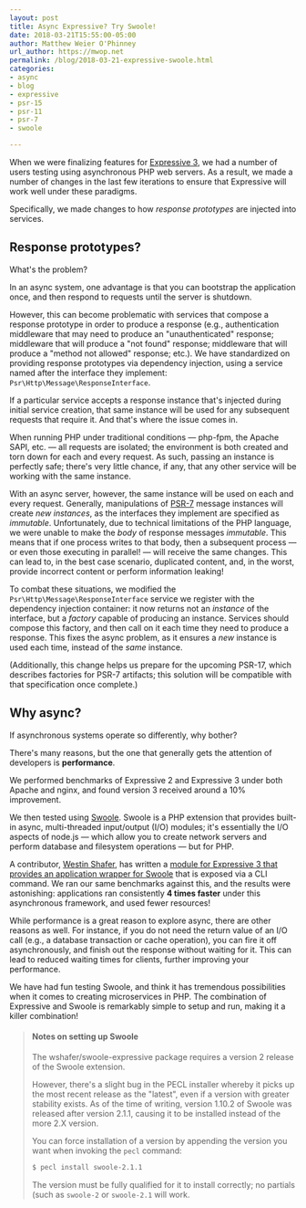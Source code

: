 ```yaml
---
layout: post
title: Async Expressive? Try Swoole!
date: 2018-03-21T15:55:00-05:00
author: Matthew Weier O'Phinney
url_author: https://mwop.net
permalink: /blog/2018-03-21-expressive-swoole.html
categories:
- async
- blog
- expressive
- psr-15
- psr-11
- psr-7
- swoole

---
```


When we were finalizing features for [Expressive 3](/blog/2018-03-16-expressive-3.html),
we had a number of users testing using asynchronous PHP web servers. As a
result, we made a number of changes in the last few iterations to ensure that
Expressive will work well under these paradigms.

Specifically, we made changes to how _response prototypes_ are injected into
services.

## Response prototypes?

What's the problem?

In an async system, one advantage is that you can bootstrap the application
once, and then respond to requests until the server is shutdown.

However, this can become problematic with services that compose a response
prototype in order to produce a response (e.g., authentication middleware that 
may need to produce an "unauthenticated" response; middleware that will produce
a "not found" response; middleware that will produce a "method not allowed"
response; etc.). We have standardized on providing response prototypes via
dependency injection, using a service named after the interface they implement:
`Psr\Http\Message\ResponseInterface`.

If a particular service accepts a response instance that's injected during
initial service creation, that same instance will be used for any subsequent
requests that require it. And that's where the issue comes in.

When running PHP under traditional conditions &mdash; php-fpm, the Apache SAPI,
etc. &mdash; all requests are isolated; the environment is both created and torn
down for each and every request. As such, passing an instance is perfectly safe;
there's very little chance, if any, that any other service will be working with
the same instance.

With an async server, however, the same instance will be used on each and every
request. Generally, manipulations of [PSR-7](https://www.php-fig.org/psr/psr-7/)
message instances will create _new instances_, as the interfaces they implement
are specified as _immutable_. Unfortunately, due to technical limitations of the
PHP language, we were unable to make the _body_ of response messages
_immutable_. This means that if one process writes to that body, then a
subsequent process &mdash; or even those executing in parallel! &mdash; will
receive the same changes. This can lead to, in the best case scenario,
duplicated content, and, in the worst, provide incorrect content or perform
information leaking!

To combat these situations, we modified the `Psr\Http\Message\ResponseInterface`
service we register with the dependency injection container: it now returns not
an _instance_ of the interface, but a _factory_ capable of producing an instance.
Services should compose this factory, and then call on it each time they need to
produce a response. This fixes the async problem, as it ensures a _new_ instance
is used each time, instead of the _same_ instance.

(Additionally, this change helps us prepare for the upcoming PSR-17, which
describes factories for PSR-7 artifacts; this solution will be compatible with
that specification once complete.)

## Why async?

If asynchronous systems operate so differently, why bother?

There's many reasons, but the one that generally gets the attention of
developers is **performance**.

We performed benchmarks of Expressive 2 and Expressive 3 under both Apache and
nginx, and found version 3 received around a 10% improvement.

We then tested using [Swoole](https://www.swoole.co.uk/). Swoole is a PHP
extension that provides built-in async, multi-threaded input/output (I/O)
modules; it's essentially the I/O aspects of node.js &mdash; which allow you to
create network servers and perform database and filesystem operations &mdash;
but for PHP.

A contributor, [Westin Shafer](https://github.com/wshafer), has written a [module
for Expressive 3 that provides an application wrapper for Swoole](https://github.com/wshafer/swoole-expressive)
that is exposed via a CLI command. We ran our same benchmarks against this, and
the results were astonishing: applications ran consistently **4 times faster**
under this asynchronous framework, and used fewer resources!

While performance is a great reason to explore async, there are other reasons as
well. For instance, if you do not need the return value of an I/O call (e.g., a
database transaction or cache operation), you can fire it off asynchronously,
and finish out the response without waiting for it. This can lead to reduced
waiting times for clients, further improving your performance.

We have had fun testing Swoole, and think it has tremendous possibilities when
it comes to creating microservices in PHP. The combination of Expressive and
Swoole is remarkably simple to setup and run, making it a killer combination!

> #### Notes on setting up Swoole
>
> The wshafer/swoole-expressive package requires a version 2 release of the
> Swoole extension.
>
> However, there's a slight bug in the PECL installer whereby it picks up the
> most recent release as the "latest", even if a version with greater stability
> exists.  As of the time of writing, version 1.10.2 of Swoole was released after
> version 2.1.1, causing it to be installed instead of the more 2.X version.
>
> You can force installation of a version by appending the version you want when
> invoking the `pecl` command:
>
> ```bash
> $ pecl install swoole-2.1.1
> ```
>
> The version must be fully qualified for it to install correctly; no partials
> (such as `swoole-2` or `swoole-2.1` will work.
